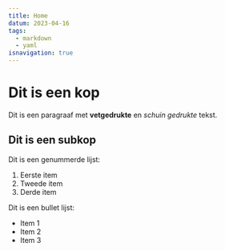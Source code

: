 ```yaml
---
title: Home
datum: 2023-04-16
tags:
  - markdown
  - yaml
isnavigation: true
---
```


# Dit is een kop

Dit is een paragraaf met **vetgedrukte** en _schuin gedrukte_ tekst.

## Dit is een subkop

Dit is een genummerde lijst:

1. Eerste item
2. Tweede item
3. Derde item

Dit is een bullet lijst:

- Item 1
- Item 2
- Item 3
